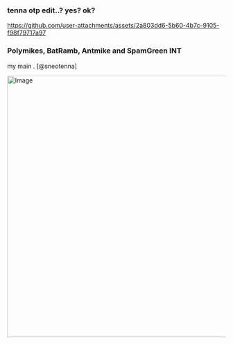 
### tenna otp edit..? yes? ok? 


https://github.com/user-attachments/assets/2a803dd6-5b60-4b7c-9105-f98f79717a97



### Polymikes, BatRamb, Antmike and SpamGreen INT 
my main . [@sneotenna]

<img width="1377" height="603" alt="Image" src="https://github.com/user-attachments/assets/09ffb555-d53b-455c-9bf5-5a062d7ed46c" />





